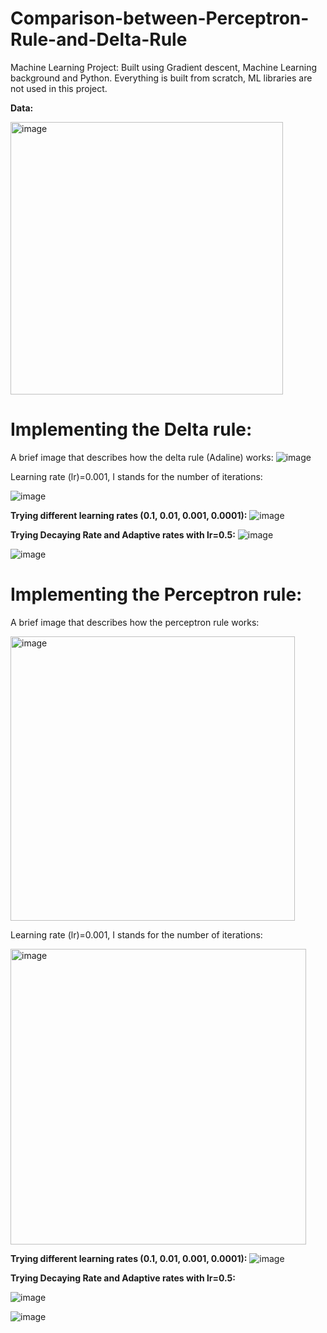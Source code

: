 # Comparison-between-Perceptron-Rule-and-Delta-Rule
Machine Learning Project: Built using Gradient descent, Machine Learning background and Python. Everything is built from scratch, ML libraries are not used in this project.

**Data:**

<img width="436" alt="image" src="https://user-images.githubusercontent.com/74180896/168214653-07e1904c-a5f7-400f-bf99-aa9924c4fdfb.png">

# Implementing the Delta rule:
A brief image that describes how the delta rule (Adaline) works:
![image](https://user-images.githubusercontent.com/74180896/168214924-e7faf260-78f5-4f2c-9ef9-ec242aa34ddc.png)

Learning rate (lr)=0.001, I stands for the number of iterations:

![image](https://user-images.githubusercontent.com/74180896/168215099-c01531ce-cf26-4803-8b5a-045b0a0217c0.png)

**Trying different learning rates (0.1, 0.01, 0.001, 0.0001):**
![image](https://user-images.githubusercontent.com/74180896/168215222-fb7f1ff2-6b73-463e-a72c-93896cb10ac0.png)

**Trying Decaying Rate and Adaptive rates with lr=0.5:**
![image](https://user-images.githubusercontent.com/74180896/168215392-4d1015ef-39f4-435e-b626-354ef4ff3fb1.png)

![image](https://user-images.githubusercontent.com/74180896/168215428-e92f3631-1a0b-4b44-81fd-5d52b256c2af.png)
# Implementing the Perceptron rule:

A brief image that describes how the perceptron rule works:

<img width="455" alt="image" src="https://user-images.githubusercontent.com/74180896/168215759-2a5f3ab7-5f0f-4aa6-94eb-c1e5c487b523.png">

Learning rate (lr)=0.001, I stands for the number of iterations:

<img width="473" alt="image" src="https://user-images.githubusercontent.com/74180896/168215831-605c67b5-10b5-49cf-8ae0-c5b6a2a67e96.png">

**Trying different learning rates (0.1, 0.01, 0.001, 0.0001):**
![image](https://user-images.githubusercontent.com/74180896/168215953-dc74d3de-3d80-403a-921d-8318bd326a34.png)

**Trying Decaying Rate and Adaptive rates with lr=0.5:**

![image](https://user-images.githubusercontent.com/74180896/168216193-6516b245-30ff-4c0d-8505-17900a0850fd.png)

![image](https://user-images.githubusercontent.com/74180896/168216225-9946b660-91c1-4280-b4be-45e4110b2014.png)





